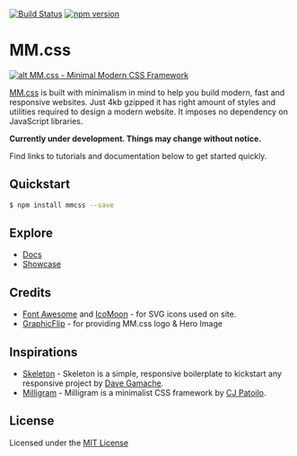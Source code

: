 [![Build Status](https://travis-ci.org/kunruch/mm.css.svg?branch=master)](https://travis-ci.org/kunruch/mm.css)
[![npm version](https://badge.fury.io/js/mmcss.svg)](https://badge.fury.io/js/mmcss)

# MM.css

[![alt MM.css - Minimal Modern CSS Framework](https://getmmcss.com/img/mmcss-featured.png "MM.css - Minimal Modern CSS Framework")](https://getmmcss.com/)

[MM.css](https://getmmcss.com/) is built with minimalism in mind to help you build modern, fast and responsive websites. Just 4kb gzipped it has right amount of styles and utilities required to design a modern website. It imposes no dependency on JavaScript libraries.

**Currently under development. Things may change without notice.**

Find links to tutorials and documentation below to get started quickly.

## Quickstart

```sh
$ npm install mmcss --save
```

## Explore

* [Docs](https://getmmcss.com/docs/)
* [Showcase](https://getmmcss.com/showcase/)

## Credits

* [Font Awesome](http://fontawesome.io/) and [IcoMoon](https://icomoon.io/) - for SVG icons used on site.
* [GraphicFlip](https://graphicflip.com/) - for providing MM.css logo & Hero Image

## Inspirations

* [Skeleton](http://getskeleton.com/) - Skeleton is a simple, responsive boilerplate to kickstart any responsive project by [Dave Gamache](https://twitter.com/dhg).
* [Milligram](http://milligram.github.io) - Milligram is a minimalist CSS framework by [CJ Patoilo](http://cjpatoilo.com).

## License

Licensed under the [MIT License](https://github.com/kunruch/mm.css/blob/master/LICENSE.md)
